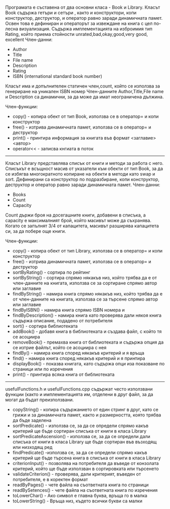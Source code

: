 Програмата е съставена от два основни класа - Book и Library.
Класът Book съдържа гетъри и сетъри , както и конструктори, копи конструктор, деструктор, и оператор равно заради динамичната памет.
Освен това е дефиниран и операторът за извеждане на книга с цел по-лесна визуализация. Съдържа имплементацията на 
изброимия тип Rating, който приема стойности unrated,bad,okay,good,very good, excellent
Член-данни:
* Author
* Title
* File name
* Description
* Rating 
* ISBN (international standard book number)

Класът има и допълнителен статичен член,count, който се използва за генериране на уникален ISBN номер
Член-данните Author,Title,File name и Description са динамични, за да може да имат неограничена дължина.

Член-функции:
* copy() - копира обект от тип Book, използва се в оператор= и копи конструктор
* free() - изтрива динамичната памет, използва се в оператор= и деструктор
* print() - принтира информация за книгата във формат <заглавие> <автор> <ISBN>
* operator<< - записва кнгиата в поток
__________________________________________________________
Класът Library представлява списък от книги и методи за работа с него. Списъкът е всъщност масив от указатели към обекти от тип Book, за да се избягва многократното копиране на обекти в методи като swap и sort. Дефинирани са конструктор по подразбиране, копи конструктор, деструктор и оператор равно заради динамичната памет. 
Член-данни:
* Books
* Count
* Capacity

Count държи броя на досегашните книги, добавени в списъка, a capacity е максималният брой, който масивът може да съхранява. Когато се запълнят 3/4 от капацитета, масивът разширява капацитета си, за да побере още книги.

Член-функции:
 * copy() - копира обект от тип Library, използва се в оператор= и копи конструктор
 * free() - изтрива динамичната памет, използва се в оператор= и деструктор
 * sortByRating() - сортира по рейтинг
 * sortByString() - сортира спрямо някакъв низ, който трябва да е от член-данните на книгата, използва се за сортиране спрямо автор или заглавие
 * findByString() - намира книга спрямо някакъв низ, който трябва да е от член-данните на книгата, използва се за   търсене спрямо автор или заглавие
 * findByISBN() - намира книга спрямо ISBN номера и
 * findByDescription() - намира книга като проверява дали някоя книга съдържа описание, подадено от потребителя
 * sort() - сортира библиотеката
 * addBook() - добавя книга в библиотеката и създава файл, с който тя се асоциира
 * removeBook() - премахва книга от библиотеката и съдържа опция да се изтрие файлът, който се асоциира с нея
 * findBy() - намира книга според някакъв критерий и я връща
 * find() - намира книга според някакъв критерий и я принтира
 * displayBook() - показва книгата, като съдържа опци иза показване по страници или по изречения
 * print() - принтира всяка книга от библиотеката


__________________________________________________________
usefulFunctions.h и usefulFunctions.cpp съдържат често използвани функции (както и имплементацията им, отделени в друг файл, за да могат да бъдат преизползвани.
* copyString() - копира съдържанието от един стринг в друг, като се грижи и за динамичната памет, както и размерността, която трябва да бъде заделена
* sortPredicate() - използва се, за да се определи спрямо какъв критерий ще бъде сортиран списъка от книги в класа Library
* sortPredicateAscension() - използва се, за да се определи дали списъка от книги в класа Library ще бъде сортиран във възходящ или низходящ ред 
* findPredicate() -използва се, за да се определи спрямо какъв критерий ще бъде търсена книга в списъка от книги в класа Library
* criterionInput() - позволява на потребителя да въведе от конзолата критерий, който ще бъде използван в сортировката или търсенето
* validateCriterion() - проверява, дали критерият, въведен от потребителя, е в коректен формат
* readByPages() - чете файла на съответната книга по страници
* readBySetences() - чете файла на съответната книга по изречения
* toLowerChar() - Ако символ е главна буква, връща го в малка
* toLowerString() - Връща низ, където всички букви са малки

